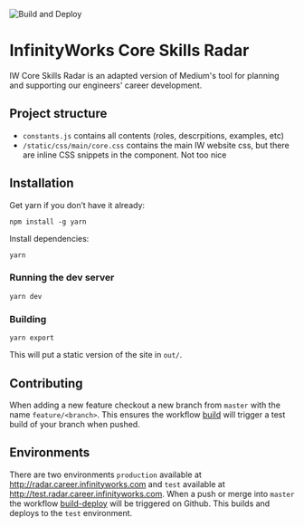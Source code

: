 ![Build and Deploy](https://github.com/infinityworks/snowflake/workflows/Build%20and%20Deploy/badge.svg)

# InfinityWorks Core Skills Radar

IW Core Skills Radar is an adapted version of Medium's tool for planning and supporting our engineers' career development.

## Project structure
* `constants.js` contains all contents (roles, descrpitions, examples, etc)
* `/static/css/main/core.css` contains the main IW website css, but there are inline CSS snippets in the component. Not too nice

## Installation

Get yarn if you don’t have it already:

`npm install -g yarn`

Install dependencies:

`yarn`

### Running the dev server

`yarn dev`

### Building

`yarn export`

This will put a static version of the site in `out/`.

## Contributing
When adding a new feature checkout a new branch from `master` with the name `feature/<branch>`. This ensures the workflow [build](./github/workflows/build.yml) will trigger a test build of your branch when pushed.

## Environments
There are two environments `production` available at http://radar.career.infinityworks.com and `test` available at http://test.radar.career.infinityworks.com. When a push or merge into `master` the workflow [build-deploy](./github/workflows/build-deploy.yml) will be triggered on Github. This builds and deploys to the `test` environment.
